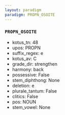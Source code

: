 ```yaml
---
layout: paradigm
paradigm: PROPN_OSOITE
---
```

### ` PROPN_OSOITE `


* kotus_tn: 48
* upos: PROPN
* suffix_regex: e
* kotus_av: C
* grade_dir: strengthen
* harmony: back
* possessive: False
* stem_diphthong: None
* deletion: e
* plurale_tantum: False
* clitics: False
* pos: NOUN
* stem_vowel: None
